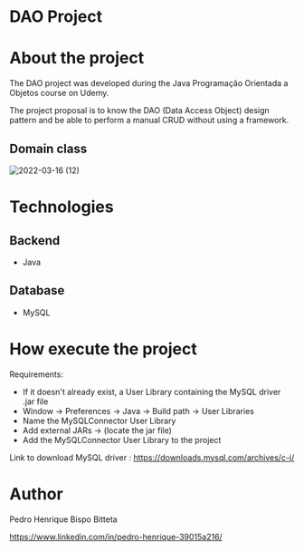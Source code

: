 # DAO Project

# About the project

The DAO project was developed during the Java Programação Orientada a Objetos course on Udemy.

The project proposal is to know the DAO (Data Access Object) design pattern and be able to perform a manual CRUD without using a framework.

## Domain class
![2022-03-16 (12)](https://user-images.githubusercontent.com/91923421/158690676-655150fb-60f8-4f9f-ac41-686a635da4e4.png)

# Technologies
## Backend
- Java 
## Database
- MySQL

# How execute the project

Requirements:
 - If it doesn't already exist, a User Library containing the MySQL driver .jar file
 - Window -> Preferences -> Java -> Build path -> User Libraries
 - Name the MySQLConnector User Library
 - Add external JARs -> (locate the jar file)
 - Add the MySQLConnector User Library to the project

Link to download MySQL driver : https://downloads.mysql.com/archives/c-j/

# Author

Pedro Henrique Bispo Bitteta

https://www.linkedin.com/in/pedro-henrique-39015a216/
